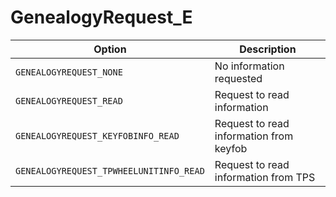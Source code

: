 # GenealogyRequest_E

Option|Description
-|-
`GENEALOGYREQUEST_NONE`|No information requested
`GENEALOGYREQUEST_READ`|Request to read information
`GENEALOGYREQUEST_KEYFOBINFO_READ`|Request to read information from keyfob
`GENEALOGYREQUEST_TPWHEELUNITINFO_READ`|Request to read information from TPS